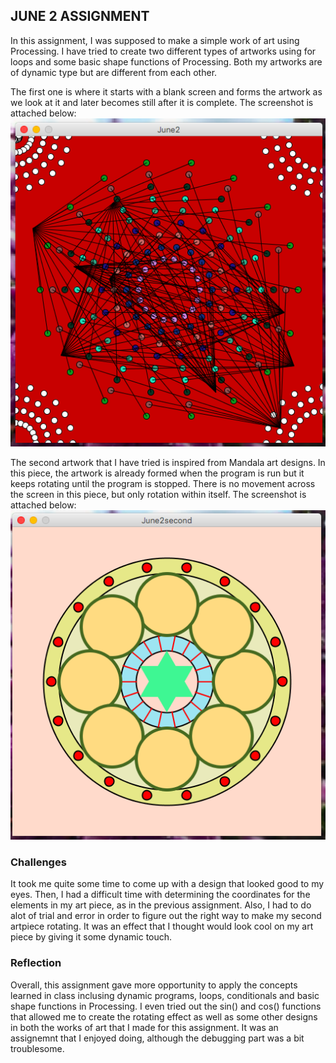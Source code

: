 ## JUNE 2 ASSIGNMENT

In this assignment, I was supposed to make a simple work of art using Processing. I have tried to create two different types of artworks using for loops and some basic shape functions of Processing. Both my artworks are of dynamic type but are different from each other.

The first one is where it starts with a blank screen and forms the artwork as we look at it and later becomes still after it is complete. The screenshot is attached below:
![](SSJune2.png)

The second artwork that I have tried is inspired from Mandala art designs. In this piece, the artwork is already formed when the program is run but it keeps rotating until the program is stopped. There is no movement across the screen in this piece, but only rotation within itself. The screenshot is attached below:
![](SSJune2Second.png)

### Challenges
It took me quite some time to come up with a design that looked good to my eyes. Then, I had a difficult time with determining the coordinates for the elements in my art piece, as in the previous assignment. Also, I had to do alot of trial and error in order to figure out the right way to make my second artpiece rotating. It was an effect that I thought would look cool on my art piece by giving it some dynamic touch.

### Reflection
Overall, this assignment gave more opportunity to apply the concepts learned in class inclusing dynamic programs, loops, conditionals and basic shape functions in Processing. I even tried out the sin() and cos() functions that allowed me to create the rotating effect as well as some other designs in both the works of art that I made for this assignment. It was an assignemnt that I enjoyed doing, although the debugging part was a bit troublesome. 
